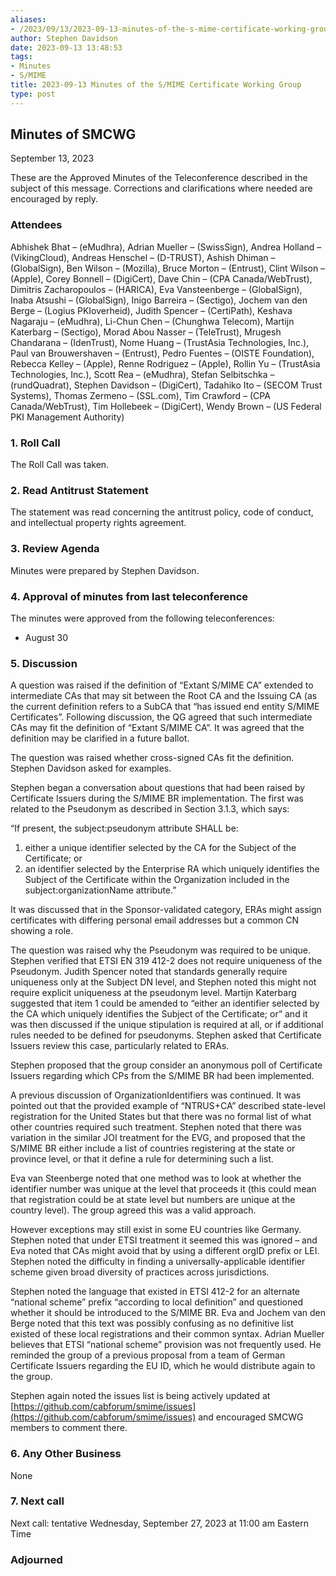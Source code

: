 ```yaml
---
aliases:
- /2023/09/13/2023-09-13-minutes-of-the-s-mime-certificate-working-group/
author: Stephen Davidson
date: 2023-09-13 13:48:53
tags:
- Minutes
- S/MIME
title: 2023-09-13 Minutes of the S/MIME Certificate Working Group
type: post
---
```


## Minutes of SMCWG

September 13, 2023

These are the Approved Minutes of the Teleconference described in the subject of this message. Corrections and clarifications where needed are encouraged by reply.

### Attendees

Abhishek Bhat – (eMudhra), Adrian Mueller – (SwissSign), Andrea Holland – (VikingCloud), Andreas Henschel – (D-TRUST), Ashish Dhiman – (GlobalSign), Ben Wilson – (Mozilla), Bruce Morton – (Entrust), Clint Wilson – (Apple), Corey Bonnell – (DigiCert), Dave Chin – (CPA Canada/WebTrust), Dimitris Zacharopoulos – (HARICA), Eva Vansteenberge – (GlobalSign), Inaba Atsushi – (GlobalSign), Inigo Barreira – (Sectigo), Jochem van den Berge – (Logius PKIoverheid), Judith Spencer – (CertiPath), Keshava Nagaraju – (eMudhra), Li-Chun Chen – (Chunghwa Telecom), Martijn Katerbarg – (Sectigo), Morad Abou Nasser – (TeleTrust), Mrugesh Chandarana – (IdenTrust), Nome Huang – (TrustAsia Technologies, Inc.), Paul van Brouwershaven – (Entrust), Pedro Fuentes – (OISTE Foundation), Rebecca Kelley – (Apple), Renne Rodriguez – (Apple), Rollin Yu – (TrustAsia Technologies, Inc.), Scott Rea – (eMudhra), Stefan Selbitschka – (rundQuadrat), Stephen Davidson – (DigiCert), Tadahiko Ito – (SECOM Trust Systems), Thomas Zermeno – (SSL.com), Tim Crawford – (CPA Canada/WebTrust), Tim Hollebeek – (DigiCert), Wendy Brown – (US Federal PKI Management Authority)

### 1. Roll Call

The Roll Call was taken.

### 2. Read Antitrust Statement

The statement was read concerning the antitrust policy, code of conduct, and intellectual property rights agreement.

### 3. Review Agenda

Minutes were prepared by Stephen Davidson.

### 4. Approval of minutes from last teleconference

The minutes were approved from the following teleconferences:

- August 30

### 5. Discussion

A question was raised if the definition of “Extant S/MIME CA” extended to intermediate CAs that may sit between the Root CA and the Issuing CA (as the current definition refers to a SubCA that “has issued end entity S/MIME Certificates”. Following discussion, the QG agreed that such intermediate CAs may fit the definition of “Extant S/MIME CA”. It was agreed that the definition may be clarified in a future ballot.

The question was raised whether cross-signed CAs fit the definition. Stephen Davidson asked for examples.

Stephen began a conversation about questions that had been raised by Certificate Issuers during the S/MIME BR implementation. The first was related to the Pseudonym as described in Section 3.1.3, which says:

“If present, the subject:pseudonym attribute SHALL be:

1. either a unique identifier selected by the CA for the Subject of the Certificate; or
1. an identifier selected by the Enterprise RA which uniquely identifies the Subject of the Certificate within the Organization included in the subject:organizationName attribute.”

It was discussed that in the Sponsor-validated category, ERAs might assign certificates with differing personal email addresses but a common CN showing a role.

The question was raised why the Pseudonym was required to be unique. Stephen verified that ETSI EN 319 412-2 does not require uniqueness of the Pseudonym. Judith Spencer noted that standards generally require uniqueness only at the Subject DN level, and Stephen noted this might not require explicit uniqueness at the pseudonym level. Martijn Katerbarg suggested that item 1 could be amended to “either an identifier selected by the CA which uniquely identifies the Subject of the Certificate; or” and it was then discussed if the unique stipulation is required at all, or if additional rules needed to be defined for pseudonyms. Stephen asked that Certificate Issuers review this case, particularly related to ERAs.

Stephen proposed that the group consider an anonymous poll of Certificate Issuers regarding which CPs from the S/MIME BR had been implemented.

A previous discussion of OrganizationIdentifiers was continued. It was pointed out that the provided example of “NTRUS+CA” described state-level registration for the United States but that there was no formal list of what other countries required such treatment. Stephen noted that there was variation in the similar JOI treatment for the EVG, and proposed that the S/MIME BR either include a list of countries registering at the state or province level, or that it define a rule for determining such a list.

Eva van Steenberge noted that one method was to look at whether the identifier number was unique at the level that proceeds it (this could mean that registration could be at state level but numbers are unique at the country level). The group agreed this was a valid approach.

However exceptions may still exist in some EU countries like Germany. Stephen noted that under ETSI treatment it seemed this was ignored – and Eva noted that CAs might avoid that by using a different orgID prefix or LEI. Stephen noted the difficulty in finding a universally-applicable identifier scheme given broad diversity of practices across jurisdictions.

Stephen noted the language that existed in ETSI 412-2 for an alternate “national scheme” prefix “according to local definition” and questioned whether it should be introduced to the S/MIME BR. Eva and Jochem van den Berge noted that this text was possibly confusing as no definitive list existed of these local registrations and their common syntax. Adrian Mueller believes that ETSI “national scheme” provision was not frequently used. He reminded the group of a previous proposal from a team of German Certificate Issuers regarding the EU ID, which he would distribute again to the group.

Stephen again noted the issues list is being actively updated at [https://github.com/cabforum/smime/issues](https://github.com/cabforum/smime/issues) and encouraged SMCWG members to comment there.

### 6. Any Other Business

None

### 7. Next call

Next call: tentative Wednesday, September 27, 2023 at 11:00 am Eastern Time

### Adjourned
